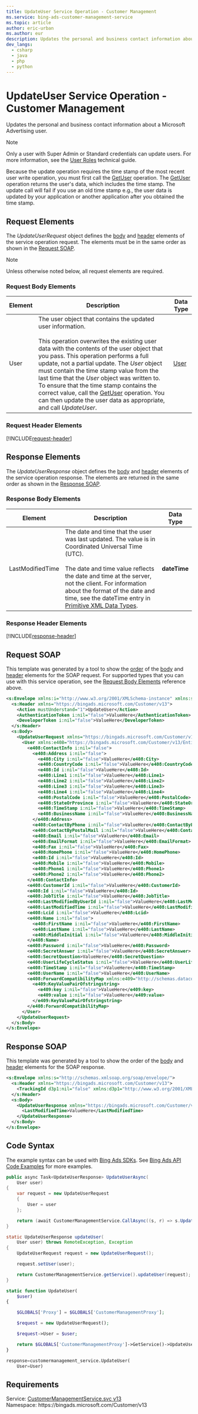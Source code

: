 ```yaml
---
title: UpdateUser Service Operation - Customer Management
ms.service: bing-ads-customer-management-service
ms.topic: article
author: eric-urban
ms.author: eur
description: Updates the personal and business contact information about a Microsoft Advertising user.
dev_langs: 
  - csharp
  - java
  - php
  - python
---
```

# UpdateUser Service Operation - Customer Management
Updates the personal and business contact information about a Microsoft Advertising user. 

> [!NOTE]
> Only a user with Super Admin or Standard credentials can update users. For more information, see the [User Roles](../guides/account-hierarchy-permissions.md#user-roles) technical guide.  

Because the update operation requires the time stamp of the most recent user write operation, you must first call the [GetUser](getuser.md) operation. The [GetUser](getuser.md) operation returns the user's data, which includes the time stamp. The update call will fail if you use an old time stamp e.g., the user data is updated by your application or another application after you obtained the time stamp. 

## <a name="request"></a>Request Elements
The *UpdateUserRequest* object defines the [body](#request-body) and [header](#request-header) elements of the service operation request. The elements must be in the same order as shown in the [Request SOAP](#request-soap). 

> [!NOTE]
> Unless otherwise noted below, all request elements are required.

### <a name="request-body"></a>Request Body Elements

|Element|Description|Data Type|
|-----------|---------------|-------------|
|<a name="user"></a>User|The user object that contains the updated user information.<br/><br/>This operation overwrites the existing user data with the contents of the user object that you pass. This operation performs a full update, not a partial update. The *User* object must contain the time stamp value from the last time that the *User* object was written to. To ensure that the time stamp contains the correct value, call the [GetUser](getuser.md) operation. You can then update the user data as appropriate, and call *UpdateUser*.|[User](user.md)|

### <a name="request-header"></a>Request Header Elements
[!INCLUDE[request-header](./includes/request-header.md)]

## <a name="response"></a>Response Elements
The *UpdateUserResponse* object defines the [body](#response-body) and [header](#response-header) elements of the service operation response. The elements are returned in the same order as shown in the [Response SOAP](#response-soap).

### <a name="response-body"></a>Response Body Elements

|Element|Description|Data Type|
|-----------|---------------|-------------|
|<a name="lastmodifiedtime"></a>LastModifiedTime|The date and time that the user was last updated. The value is in Coordinated Universal Time (UTC).<br/><br/>The date and time value reflects the date and time at the server, not the client. For information about the format of the date and time, see the dateTime entry in [Primitive XML Data Types](https://go.microsoft.com/fwlink/?linkid=859198).|**dateTime**|

### <a name="response-header"></a>Response Header Elements
[!INCLUDE[response-header](./includes/response-header.md)]

## <a name="request-soap"></a>Request SOAP
This template was generated by a tool to show the [order](../guides/services-protocol.md#element-order) of the [body](#request-body) and [header](#request-header) elements for the SOAP request. For supported types that you can use with this service operation, see the [Request Body Elements](#request-body) reference above.

```xml
<s:Envelope xmlns:i="http://www.w3.org/2001/XMLSchema-instance" xmlns:s="http://schemas.xmlsoap.org/soap/envelope/">
  <s:Header xmlns="https://bingads.microsoft.com/Customer/v13">
    <Action mustUnderstand="1">UpdateUser</Action>
    <AuthenticationToken i:nil="false">ValueHere</AuthenticationToken>
    <DeveloperToken i:nil="false">ValueHere</DeveloperToken>
  </s:Header>
  <s:Body>
    <UpdateUserRequest xmlns="https://bingads.microsoft.com/Customer/v13">
      <User xmlns:e408="https://bingads.microsoft.com/Customer/v13/Entities" i:nil="false">
        <e408:ContactInfo i:nil="false">
          <e408:Address i:nil="false">
            <e408:City i:nil="false">ValueHere</e408:City>
            <e408:CountryCode i:nil="false">ValueHere</e408:CountryCode>
            <e408:Id i:nil="false">ValueHere</e408:Id>
            <e408:Line1 i:nil="false">ValueHere</e408:Line1>
            <e408:Line2 i:nil="false">ValueHere</e408:Line2>
            <e408:Line3 i:nil="false">ValueHere</e408:Line3>
            <e408:Line4 i:nil="false">ValueHere</e408:Line4>
            <e408:PostalCode i:nil="false">ValueHere</e408:PostalCode>
            <e408:StateOrProvince i:nil="false">ValueHere</e408:StateOrProvince>
            <e408:TimeStamp i:nil="false">ValueHere</e408:TimeStamp>
            <e408:BusinessName i:nil="false">ValueHere</e408:BusinessName>
          </e408:Address>
          <e408:ContactByPhone i:nil="false">ValueHere</e408:ContactByPhone>
          <e408:ContactByPostalMail i:nil="false">ValueHere</e408:ContactByPostalMail>
          <e408:Email i:nil="false">ValueHere</e408:Email>
          <e408:EmailFormat i:nil="false">ValueHere</e408:EmailFormat>
          <e408:Fax i:nil="false">ValueHere</e408:Fax>
          <e408:HomePhone i:nil="false">ValueHere</e408:HomePhone>
          <e408:Id i:nil="false">ValueHere</e408:Id>
          <e408:Mobile i:nil="false">ValueHere</e408:Mobile>
          <e408:Phone1 i:nil="false">ValueHere</e408:Phone1>
          <e408:Phone2 i:nil="false">ValueHere</e408:Phone2>
        </e408:ContactInfo>
        <e408:CustomerId i:nil="false">ValueHere</e408:CustomerId>
        <e408:Id i:nil="false">ValueHere</e408:Id>
        <e408:JobTitle i:nil="false">ValueHere</e408:JobTitle>
        <e408:LastModifiedByUserId i:nil="false">ValueHere</e408:LastModifiedByUserId>
        <e408:LastModifiedTime i:nil="false">ValueHere</e408:LastModifiedTime>
        <e408:Lcid i:nil="false">ValueHere</e408:Lcid>
        <e408:Name i:nil="false">
          <e408:FirstName i:nil="false">ValueHere</e408:FirstName>
          <e408:LastName i:nil="false">ValueHere</e408:LastName>
          <e408:MiddleInitial i:nil="false">ValueHere</e408:MiddleInitial>
        </e408:Name>
        <e408:Password i:nil="false">ValueHere</e408:Password>
        <e408:SecretAnswer i:nil="false">ValueHere</e408:SecretAnswer>
        <e408:SecretQuestion>ValueHere</e408:SecretQuestion>
        <e408:UserLifeCycleStatus i:nil="false">ValueHere</e408:UserLifeCycleStatus>
        <e408:TimeStamp i:nil="false">ValueHere</e408:TimeStamp>
        <e408:UserName i:nil="false">ValueHere</e408:UserName>
        <e408:ForwardCompatibilityMap xmlns:e409="http://schemas.datacontract.org/2004/07/System.Collections.Generic" i:nil="false">
          <e409:KeyValuePairOfstringstring>
            <e409:key i:nil="false">ValueHere</e409:key>
            <e409:value i:nil="false">ValueHere</e409:value>
          </e409:KeyValuePairOfstringstring>
        </e408:ForwardCompatibilityMap>
      </User>
    </UpdateUserRequest>
  </s:Body>
</s:Envelope>
```

## <a name="response-soap"></a>Response SOAP
This template was generated by a tool to show the order of the [body](#response-body) and [header](#response-header) elements for the SOAP response.

```xml
<s:Envelope xmlns:s="http://schemas.xmlsoap.org/soap/envelope/">
  <s:Header xmlns="https://bingads.microsoft.com/Customer/v13">
    <TrackingId d3p1:nil="false" xmlns:d3p1="http://www.w3.org/2001/XMLSchema-instance">ValueHere</TrackingId>
  </s:Header>
  <s:Body>
    <UpdateUserResponse xmlns="https://bingads.microsoft.com/Customer/v13">
      <LastModifiedTime>ValueHere</LastModifiedTime>
    </UpdateUserResponse>
  </s:Body>
</s:Envelope>
```

## <a name="example"></a>Code Syntax
The example syntax can be used with [Bing Ads SDKs](../guides/client-libraries.md). See [Bing Ads API Code Examples](../guides/code-examples.md) for more examples.
```csharp
public async Task<UpdateUserResponse> UpdateUserAsync(
	User user)
{
	var request = new UpdateUserRequest
	{
		User = user
	};

	return (await CustomerManagementService.CallAsync((s, r) => s.UpdateUserAsync(r), request));
}
```
```java
static UpdateUserResponse updateUser(
	User user) throws RemoteException, Exception
{
	UpdateUserRequest request = new UpdateUserRequest();

	request.setUser(user);

	return CustomerManagementService.getService().updateUser(request);
}
```
```php
static function UpdateUser(
	$user)
{

	$GLOBALS['Proxy'] = $GLOBALS['CustomerManagementProxy'];

	$request = new UpdateUserRequest();

	$request->User = $user;

	return $GLOBALS['CustomerManagementProxy']->GetService()->UpdateUser($request);
}
```
```python
response=customermanagement_service.UpdateUser(
	User=User)
```

## Requirements
Service: [CustomerManagementService.svc v13](https://clientcenter.api.bingads.microsoft.com/Api/CustomerManagement/v13/CustomerManagementService.svc)  
Namespace: https\://bingads.microsoft.com/Customer/v13  


